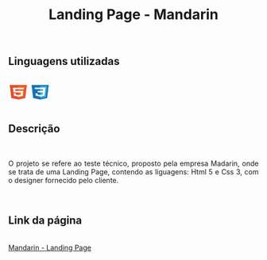 <h1 align="center" font-family="pattaya">Landing Page - Mandarin</h1><br>

<h2 font-family="pattaya">Linguagens utilizadas</h2>
<div style="display: inline_block"><br>
<img align="center" alt="Alexandra-HTML" height="30" width="40" src="https://raw.githubusercontent.com/devicons/devicon/master/icons/html5/html5-original.svg">
<img align="center" alt="Alexandra-CSS" height="30" width="40" src="https://raw.githubusercontent.com/devicons/devicon/master/icons/css3/css3-original.svg">
</div><br>

<h2 font-family="pattaya">Descrição</h2><br>
<p font-family="robotto" font-size="16px" line-height="34px" align="justify">
O projeto se refere ao teste técnico, proposto pela empresa Madarin, onde se trata de uma Landing Page, contendo as liguagens: Html 5 e Css 3, com o designer fornecido pelo cliente. 
</p><br>


<h2 font-family="pattaya">Link da página</h2><br>
<a href="https://alexandra86.github.io/teste-tecnico-Mandarin-alexandra86/" font-family="robotto" font-size="16px">Mandarin - Landing Page</a>
